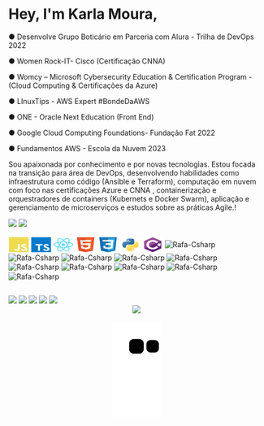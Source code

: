 # Hey, I'm Karla Moura,

● Desenvolve Grupo Boticário em Parceria com Alura - Trilha de DevOps 2022

● Women Rock-IT- Cisco (Certificação CNNA)

● Womcy – Microsoft Cybersecurity Education & Certification Program - (Cloud Computing & Certificações da Azure)

● LInuxTips - AWS Expert #BondeDaAWS 

● ONE - Oracle Next Education (Front End)

● Google Cloud Computing Foundations- Fundação Fat 2022

● Fundamentos AWS - Escola da Nuvem 2023


  Sou apaixonada por conhecimento e por novas tecnologias. Estou focada na transição para área de DevOps, desenvolvendo habilidades como infraestrutura como código (Ansible e Terraform), computação em nuvem com foco nas certificações Azure e CNNA , containerização e orquestradores de containers (Kubernets e Docker Swarm), aplicação e gerenciamento de microserviços e estudos sobre as práticas Agile.!


 <img height="180em" src="https://github-readme-stats.vercel.app/api?username=KarlaMouray&show_icons=true&theme=dracula&include_all_commits=true&count_private=true"/>
  <img height="180em" src="https://github-readme-stats.vercel.app/api/top-langs/?username=KarlaMouray&layout=compact&langs_count=7&theme=dracula"/>
</div>
<div style="display: inline_block"><br>
  <img align="center" alt="Rafa-Js" height="30" width="40" src="https://raw.githubusercontent.com/devicons/devicon/master/icons/javascript/javascript-plain.svg">
  <img align="center" alt="Rafa-Ts" height="30" width="40" src="https://raw.githubusercontent.com/devicons/devicon/master/icons/typescript/typescript-plain.svg">
  <img align="center" alt="Rafa-React" height="30" width="40" src="https://raw.githubusercontent.com/devicons/devicon/master/icons/react/react-original.svg">
  <img align="center" alt="Rafa-HTML" height="30" width="40" src="https://raw.githubusercontent.com/devicons/devicon/master/icons/html5/html5-original.svg">
  <img align="center" alt="Rafa-CSS" height="30" width="40" src="https://raw.githubusercontent.com/devicons/devicon/master/icons/css3/css3-original.svg">
  <img align="center" alt="Rafa-Python" height="30" width="40" src="https://raw.githubusercontent.com/devicons/devicon/master/icons/python/python-original.svg">
  <img align="center" alt="Rafa-Csharp" height="30" width="40" src="https://raw.githubusercontent.com/devicons/devicon/master/icons/csharp/csharp-original.svg">
  <img align="center" alt="Rafa-Csharp" height="30" width="40" src="https://img.shields.io/badge/Linux-FCC624?style=for-the-badge&logo=linux&logoColor=black">
  <img align="center" alt="Rafa-Csharp" height="30" width="40" src="https://img.shields.io/badge/Amazon_AWS-FF9900?style=for-the-badge&logo=amazonaws&logoColor=white">
 	<img align="center" alt="Rafa-Csharp" height="30" width="40" src="https://img.shields.io/badge/Google_Cloud-4285F4?style=for-the-badge&logo=google-cloud&logoColor=white">
 	<img align="center" alt="Rafa-Csharp" height="30" width="40" src="https://img.shields.io/badge/Microsoft_Azure-0089D6?style=for-the-badge&logo=microsoft-azure&logoColor=white">
   <img align="center" alt="Rafa-Csharp" height="30" width="40" src="https://img.shields.io/badge/Jenkins-D24939?style=for-the-badge&logo=Jenkins&logoColor=white">
   <img align="center" alt="Rafa-Csharp" height="30" width="40" src="https://img.shields.io/badge/Jira-0052CC?style=for-the-badge&logo=Jira&logoColor=white">
 <img align="center" alt="Rafa-Csharp" height="30" width="40" src="https://img.shields.io/badge/docker-%230db7ed.svg?style=for-the-badge&logo=docker&logoColor=white">
  <img align="center" alt="Rafa-Csharp" height="30" width="40" src="https://img.shields.io/badge/kubernetes-%23326ce5.svg?style=for-the-badge&logo=kubernetes&logoColor=white">
  <img align="center" alt="Rafa-Csharp" height="30" width="40" src="https://img.shields.io/badge/rancher-%230075A8.svg?style=for-the-badge&logo=rancher&logoColor=white">
  <img align="center" alt="Rafa-Csharp" height="30" width="40" src="https://img.shields.io/badge/terraform-%235835CC.svg?style=for-the-badge&logo=terraform&logoColor=white">
  
  
  
</div>

  ## 
  
<div> 
  <a href="https://www.youtube.com/channel/UCIReTfWG7VN5cyIOyiw4PrA" target="_blank"><img src="https://img.shields.io/badge/YouTube-FF0000?style=for-the-badge&logo=youtube&logoColor=white" target="_blank"></a>
  <a href="https://twitter.com/MourayKa" target="_blank"><img src="https://img.shields.io/badge/Twitter-1DA1F2?style=for-the-badge&logo=twitter&logoColor=white" target="_blank"></a>
 	<a href="https://www.twitch.tv/karlamourayy" target="_blank"><img src="https://img.shields.io/badge/Twitch-9146FF?style=for-the-badge&logo=twitch&logoColor=white" target="_blank"></a>
  <a href = "mailto:kamouray@gmail.com"><img src="https://img.shields.io/badge/-Gmail-%23333?style=for-the-badge&logo=gmail&logoColor=white" target="_blank"></a>
  <a href="https://www.linkedin.com/in/KarlaMouray" target="_blank"><img src="https://img.shields.io/badge/-LinkedIn-%230077B5?style=for-the-badge&logo=linkedin&logoColor=white" target="_blank"></a> 
  
  
  <div align="center">
  
<img src="https://github.blog/wp-content/uploads/2018/10/46896184-b679fc80-ce30-11e8-88bf-921e9b788f7c.gif?resize=200%2C200" />

 
  ![Snake animation](https://github.com/rafaballerini/rafaballerini/blob/output/github-contribution-grid-snake.svg)
 
</div>
